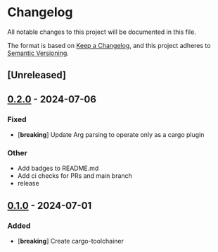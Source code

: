 # Changelog
All notable changes to this project will be documented in this file.

The format is based on [Keep a Changelog](https://keepachangelog.com/en/1.0.0/),
and this project adheres to [Semantic Versioning](https://semver.org/spec/v2.0.0.html).

## [Unreleased]

## [0.2.0](https://github.com/NathanFrasier/cargo-toolchainer/compare/v0.1.0...v0.2.0) - 2024-07-06

### Fixed
- [**breaking**] Update Arg parsing to operate only as a cargo plugin

### Other
- Add badges to README.md
- Add ci checks for PRs and main branch
- release

## [0.1.0](https://github.com/NathanFrasier/cargo-toolchainer/releases/tag/v0.1.0) - 2024-07-01

### Added
- [**breaking**] Create cargo-toolchainer
